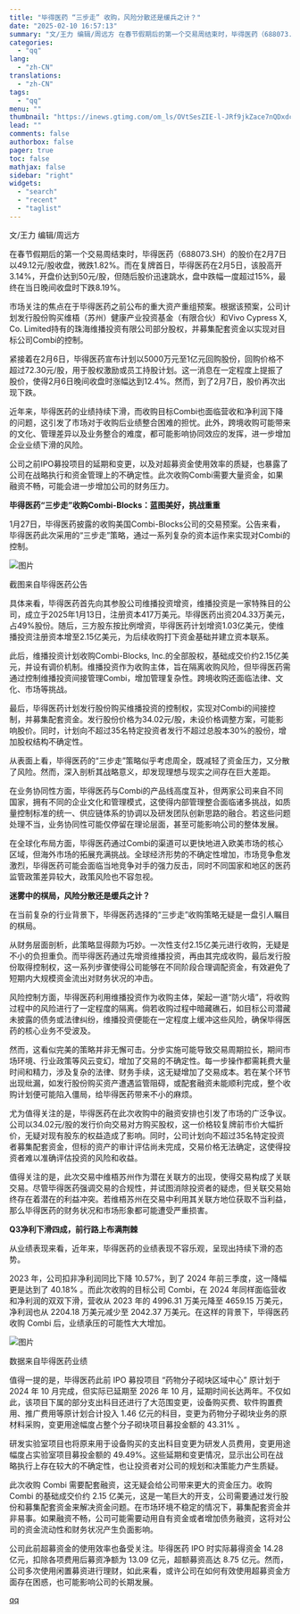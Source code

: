 ```yaml
---
title: "毕得医药 “三步走” 收购，风险分散还是缓兵之计？"
date: "2025-02-10 16:57:13"
summary: "文/王力 编辑/周远方 在春节假期后的第一个交易周结束时，毕得医药（688073.SH）的股价在2..."
categories:
  - "qq"
lang:
  - "zh-CN"
translations:
  - "zh-CN"
tags:
  - "qq"
menu: ""
thumbnail: "https://inews.gtimg.com/om_ls/OVtSesZIE-l-JRf9jkZace7nQDxdcjKNcOke3kr-fiu1QAA_640360/0"
lead: ""
comments: false
authorbox: false
pager: true
toc: false
mathjax: false
sidebar: "right"
widgets:
  - "search"
  - "recent"
  - "taglist"
---
```


文/王力 编辑/周远方

在春节假期后的第一个交易周结束时，毕得医药（688073.SH）的股价在2月7日以49.12元/股收盘，微跌1.82%。而在复牌首日，毕得医药在2月5日，该股高开3.14%，开盘价达到50元/股，但随后股价迅速跳水，盘中跌幅一度超过15%，最终在当日晚间收盘时下跌8.19%。

市场关注的焦点在于毕得医药之前公布的重大资产重组预案。根据该预案，公司计划发行股份购买维梧（苏州）健康产业投资基金（有限合伙）和Vivo Cypress X, Co. Limited持有的珠海维播投资有限公司部分股权，并募集配套资金以实现对目标公司Combi的控制。

紧接着在2月6日，毕得医药宣布计划以5000万元至1亿元回购股份，回购价格不超过72.30元/股，用于股权激励或员工持股计划。这一消息在一定程度上提振了股价，使得2月6日晚间收盘时涨幅达到12.4%。然而，到了2月7日，股价再次出现下跌。

近年来，毕得医药的业绩持续下滑，而收购目标Combi也面临营收和净利润下降的问题，这引发了市场对于收购后业绩整合困难的担忧。此外，跨境收购可能带来的文化、管理差异以及业务整合的难度，都可能影响协同效应的发挥，进一步增加企业业绩下滑的风险。

公司之前IPO募投项目的延期和变更，以及对超募资金使用效率的质疑，也暴露了公司在战略执行和资金管理上的不确定性。此次收购Combi需要大量资金，如果融资不畅，可能会进一步增加公司的财务压力。

**毕得医药“三步走”收购Combi-Blocks：蓝图美好，挑战重重**

1月27日，毕得医药披露的收购美国Combi-Blocks公司的交易预案。公告来看，毕得医药此次采用的“三步走”策略，通过一系列复杂的资本运作来实现对Combi的控制。

![图片](https://inews.gtimg.com/om_bt/OwKtR-CBN-c1duP1E5_RU-4CK0eA55vgTaGiHdrADGLGQAA/641)

截图来自毕得医药公告

具体来看，毕得医药首先向其参股公司维播投资增资，维播投资是一家特殊目的公司，成立于2025年1月13日，注册资本417万美元。毕得医药出资204.33万美元，占49%股份。随后，三方股东按比例增资，毕得医药计划增资1.03亿美元，使维播投资注册资本增至2.15亿美元，为后续收购打下资金基础并建立资本联系。

此后，维播投资计划收购Combi-Blocks, Inc.的全部股权，基础成交价约2.15亿美元，并设有调价机制。维播投资作为收购主体，旨在隔离收购风险，但毕得医药需通过控制维播投资间接管理Combi，增加管理复杂性。跨境收购还面临法律、文化、市场等挑战。

最后，毕得医药计划发行股份购买维播投资的控制权，实现对Combi的间接控制，并募集配套资金。发行股份价格为34.02元/股，未设价格调整方案，可能影响股价。同时，计划向不超过35名特定投资者发行不超过总股本30%的股份，增加股权结构不确定性。

从表面上看，毕得医药的“三步走”策略似乎考虑周全，既减轻了资金压力，又分散了风险。然而，深入剖析其战略意义，却发现理想与现实之间存在巨大差距。

在业务协同性方面，毕得医药与Combi的产品线高度互补，但两家公司来自不同国家，拥有不同的企业文化和管理模式，这使得内部管理整合面临诸多挑战，如质量控制标准的统一、供应链体系的协调以及研发团队创新思路的融合。若这些问题处理不当，业务协同性可能仅停留在理论层面，甚至可能影响公司的整体发展。

在全球化布局方面，毕得医药通过Combi的渠道可以更快地进入欧美市场的核心区域，但海外市场的拓展充满挑战。全球经济形势的不确定性增加，市场竞争愈发激烈，毕得医药可能会面临当地竞争对手的强力反击，同时不同国家和地区的医药监管政策差异较大，政策风险也不容忽视。

**迷雾中的棋局，风险分散还是缓兵之计？**

在当前复杂的行业背景下，毕得医药选择的“三步走”收购策略无疑是一盘引人瞩目的棋局。

从财务层面剖析，此策略显得颇为巧妙。一次性支付2.15亿美元进行收购，无疑是不小的负担重负。而毕得医药通过先增资维播投资，再由其完成收购，最后发行股份取得控制权，这一系列步骤使得公司能够在不同阶段合理调配资金，有效避免了短期内大规模资金流出对财务状况的冲击。

风险控制方面，毕得医药利用维播投资作为收购主体，架起一道“防火墙”，将收购过程中的风险进行了一定程度的隔离。倘若收购过程中暗藏礁石，如目标公司潜藏未披露的债务或法律纠纷，维播投资便能在一定程度上缓冲这些风险，确保毕得医药的核心业务不受波及。

然而，这看似完美的策略并非无懈可击。分步实施可能导致交易周期拉长，期间市场环境、行业政策等风云变幻，增加了交易的不确定性。每一步操作都需耗费大量时间和精力，涉及复杂的法律、财务手续，这无疑增加了交易成本。若在某个环节出现纰漏，如发行股份购买资产遭遇监管阻碍，或配套融资未能顺利完成，整个收购计划便可能陷入僵局，给毕得医药带来不小的麻烦。

尤为值得关注的是，毕得医药在此次收购中的融资安排也引发了市场的广泛争议。公司以34.02元/股的发行价向交易对方购买股权，这一价格较复牌前市价大幅折价，无疑对现有股东的权益造成了影响。同时，公司计划向不超过35名特定投资者募集配套资金，但标的资产的审计评估尚未完成，交易价格无法确定，这使得投资者难以准确评估投资的风险和收益。

值得关注的是，此次交易中维梧苏州作为潜在关联方的出现，使得交易构成了关联交易。尽管毕得医药强调交易的合规性，并试图消除投资者的疑虑，但关联交易始终存在着潜在的利益冲突。若维梧苏州在交易中利用其关联方地位获取不当利益，那么毕得医药的财务状况和市场形象都可能遭受严重损害。

**Q3净利下滑四成，前行路上布满荆棘**

从业绩表现来看，近年来，毕得医药的业绩表现不容乐观，呈现出持续下滑的态势。

2023 年，公司扣非净利润同比下降 10.57%，到了 2024 年前三季度，这一降幅更是达到了 40.18% 。而此次收购的目标公司 Combi，在 2024 年同样面临营收和净利润的双双下滑，营收从 2023 年的 4996.31 万美元降至 4659.15 万美元，净利润也从 2204.18 万美元减少至 2042.37 万美元。在这样的背景下，毕得医药收购 Combi 后，业绩承压的可能性大大增加。

![图片](https://inews.gtimg.com/om_bt/ODqFqnI9zHt4CHAsHLnN3PlklJTG15sCWoNWIUaCYD8DoAA/641)

数据来自毕得医药业绩

值得一提的是，毕得医药此前 IPO 募投项目 “药物分子砌块区域中心” 原计划于 2024 年 10 月完成，但实际已延期至 2026 年 10 月，延期时间长达两年。不仅如此，该项目下属的部分支出科目还进行了大范围变更，设备购买费、软件购置费用、推广费用等原计划合计投入 1.46 亿元的科目，变更为药物分子砌块业务的原材料采购，变更用途幅度占整个分子砌块项目募投金额的 43.31% 。

研发实验室项目也将原来用于设备购买的支出科目变更为研发人员费用，变更用途幅度占实验室项目募投金额的 49.49%。这些延期和变更情况，显示出公司在战略执行上存在较大的不确定性，也让投资者对公司的规划和决策能力产生质疑。

此次收购 Combi 需要配套融资，这无疑会给公司带来更大的资金压力。收购 Combi 的基础成交价约 2.15 亿美元，这是一笔巨大的开支，公司需要通过发行股份和募集配套资金来解决资金问题。在市场环境不稳定的情况下，募集配套资金并非易事。如果融资不畅，公司可能需要动用自有资金或者增加债务融资，这将对公司的资金流动性和财务状况产生负面影响。

公司此前超募资金的使用效率也备受关注。毕得医药 IPO 时实际募得资金 14.28 亿元，扣除各项费用后募资净额为 13.09 亿元，超额募资高达 8.75 亿元。然而，公司多次使用闲置募资进行理财，如此来看，或许公司在如何有效使用超募资金方面存在困惑，也可能影响公司的长期发展。

[qq](https://new.qq.com/rain/a/20250210A05X5N00)
